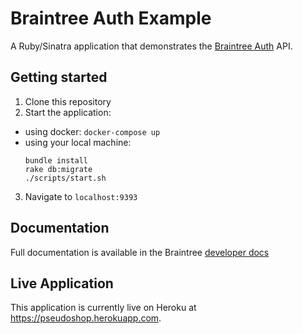 # Braintree Auth Example

A Ruby/Sinatra application that demonstrates the [Braintree Auth](https://developers.braintreepayments.com/guides/braintree-auth/overview) API.

## Getting started

1. Clone this repository
2. Start the application:
  - using docker: `docker-compose up`
  - using your local machine:
    ```
    bundle install
    rake db:migrate
    ./scripts/start.sh
    ```
3. Navigate to `localhost:9393`

## Documentation

Full documentation is available in the Braintree [developer docs](https://developers.braintreepayments.com/guides/braintree-auth/overview)

## Live Application

This application is currently live on Heroku at https://pseudoshop.herokuapp.com.
